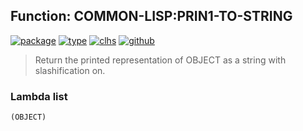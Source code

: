 ## Function: COMMON-LISP:PRIN1-TO-STRING
[![package](https://img.shields.io/badge/Package-COMMON--LISP-5f9ea0.svg?style=social&colorA=999999)](../) [![type](https://img.shields.io/badge/Type-Function-5f9ea0.svg?style=social&colorA=999999)](../#function) [![clhs](https://img.shields.io/badge/CLHS-PRIN1--TO--STRING-5f9ea0.svg?style=social&colorA=999999)](http://www.lispworks.com/documentation/HyperSpec/Body/f_wr_to_.htm) [![github](https://img.shields.io/badge/GitHub-View_the_source-5f9ea0.svg?style=social&colorA=999999&logo=github)](https://github.com/sbcl/sbcl/blob/master/src/code/print.lisp/) 

> Return the printed representation of OBJECT as a string with
> slashification on.

### Lambda list
```
(OBJECT)
```
